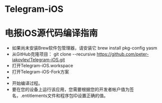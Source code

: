 # Telegram-iOS
# 电报iOS源代码编译指南
* 如果尚未安装Brew软件包管理器，请安装它
  brew install pkg-config yasm
* 从GitHub克隆项目：
  git clone --recursive https://github.com/peter-iakovlev/Telegram-iOS.git
* 打开Telegram-iOS.workspace
* 打开Telegram-iOS-Fork方案
*  
* 开始编译过程。
* 要在您的设备上运行该应用，您需要根据您的开发者帐户值为签名，.entitlements文件和程序包ID设置正确的值。
